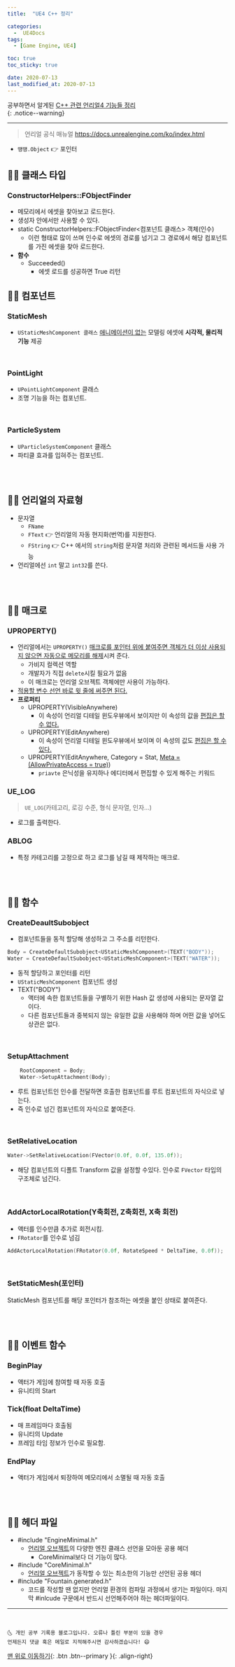 ```yaml
---
title:  "UE4 C++ 정리" 

categories:
  -  UE4Docs
tags:
  - [Game Engine, UE4]

toc: true
toc_sticky: true

date: 2020-07-13
last_modified_at: 2020-07-13
---
```


공부하면서 알게된 <u>C++ 관련 언리얼4 기능들 정리</u>  
{: .notice--warning}

***

> 언리얼 공식 매뉴얼 <https://docs.unrealengine.com/ko/index.html>

- `떙떙.Object` 👉 포인터

## 👩‍🦰 클래스 타입

### ConstructorHelpers::FObjectFinder
- 메모리에서 에셋을 찾아보고 로드한다.
- 생성자 안에서만 사용할 수 있다.
- static ConstructorHelpers::FObjectFinder<컴포넌트 클래스> 객체(인수)
  - 이런 형태로 많이 쓰며 인수로 에셋의 경로를 넘기고 그 경로에서 해당 컴포넌트를 가진 에셋을 찾아 로드한다.
- **함수**
  - Succeeded()
    - 에셋 로드를 성공하면 True 리턴


## 👩‍🦰 컴포넌트

### StaticMesh
- `UStaticMeshComponent 클래스` <u>애니메이션이 없는</u> 모델링 에셋에 **시각적, 물리적 기능** 제공

<br>

### PointLight

- `UPointLightComponent` 클래스
- 조명 기능을 하는 컴포넌트.

<br>

### ParticleSystem

- `UParticleSystemComponent` 클래스
- 파티클 효과를 입혀주는 컴포넌트.

<br>
<br>

## 👩‍🦰 언리얼의 자료형

- 문자열
  - `FName`
  - `FText` 👉 언리얼의 자동 현지화(번역)를 지원한다. 
  - `FString` 👉 C++ 에서의 `string`처럼 문자열 처리와 관련된 메서드들 사용 가능
- 언리얼에선 `int` 말고 `int32`를 쓴다.

<br>
<br>

## 👩‍🦰 매크로

### UPROPERTY()
- 언리얼에서는 `UPROPERTY()` <u>매크로를 포인터 위에 붙여주면 객체가 더 이상 사용되지 않으면 자동으로 메모리를 해제</u>시켜 준다.
  - 가비지 컬렉션 역할
  - 개발자가 직접 `delete`시킬 필요가 없음
  - 이 매크로는 언리얼 오브젝트 객체에만 사용이 가능하다.
- <u>적용할 변수 선언 바로 윗 줄에 써주면 된다.</u>
- **프로퍼티**
  - UPROPERTY(VisibleAnywhere)
    - 이 속성이 언리얼 디테일 윈도우뷰에서 보이지만 이 속성의 값을 <u>편집은 할 수 없다.</u>
  - UPROPERTY(EditAnywhere)
    - 이 속성이 언리얼 디테일 윈도우뷰에서 보이며 이 속성의 값도 <u>편집은 할 수 있다.</u>
  - UPROPERTY(EditAnywhere, Category = Stat, <u>Meta = (AllowPrivateAccess = true)</u>)
    - `priavte` 은닉성을 유지하나 에디터에서 편집할 수 있게 해주는 키워드

### UE_LOG
> `UE_LOG`(카테고리, 로깅 수준, 형식 문자열, 인자...)

- 로그를 출력한다.

### ABLOG
- 특정 카테고리를 고정으로 하고 로그를 남길 때 제작하는 매크로.


<br>
<br>
 
## 👩‍🦰 함수

### CreateDeaultSubobject

- 컴포넌트들을 동적 할당해 생성하고 그 주소를 리턴한다.

```cpp
Body = CreateDefaultSubobject<UStaticMeshComponent>(TEXT("BODY"));
Water = CreateDefaultSubobject<UStaticMeshComponent>(TEXT("WATER"));
```
- 동적 할당하고 포인터를 리턴
- `UStaticMeshComponent` 컴포넌트 생성
- TEXT("BODY")
  - 액터에 속한 컴포넌트들을 구별하기 위한 Hash 값 생성에 사용되는 문자열 값이다.
  - 다른 컴포넌트들과 중복되지 않는 유일한 값을 사용해야 하며 어떤 값을 넣어도 상관은 없다.

<br>

### SetupAttachment

```cpp
    RootComponent = Body;
	Water->SetupAttachment(Body);
```

- 루트 컴포넌트인 인수를 전달하면 호출한 컴포넌트를 루트 컴포넌트의 자식으로 넣는다.
- 즉 인수로 넘긴 컴포넌트의 자식으로 붙여준다.

<br>

### SetRelativeLocation 

```cpp
Water->SetRelativeLocation(FVector(0.0f, 0.0f, 135.0f));
```

- 해당 컴포넌트의 디폴트 Transform 값을 설정할 수있다. 인수로 `FVector` 타입의 구조체로 넘긴다.

<br>

### AddActorLocalRotation(Y축회전, Z축회전, X축 회전)

- 액터를 인수만큼 추가로 회전시킴.
- `FRotator`를 인수로 넘김

```cpp
AddActorLocalRotation(FRotator(0.0f, RotateSpeed * DeltaTime, 0.0f));  // Z 축으로 30도 * 프레임당 시간 만큼 회전
```

<br>

### SetStaticMesh(포인터)

StaticMesh 컴포넌트를 해당 포인터가 참조하는 에셋을 붙인 상태로 붙여준다.



<br>
<br>

## 👩‍🦰 이벤트 함수

### BeginPlay
  - 액터가 게임에 참여할 때 자동 호출
  - 유니티의 Start

### Tick(float DeltaTime)
  - 매 프레임마다 호출됨
  - 유니티의 Update
  - 프레임 타임 정보가 인수로 필요함.

### EndPlay
  - 액터가 게임에서 퇴장하여 메모리에서 소멸될 때 자동 호출

<br>
<br>

## 👩‍🦰 헤더 파일

- #include "EngineMinimal.h"
  - <u>언리얼 오브젝트</u>의 다양한 엔진 클래스 선언을 모아둔 공용 헤더
    - CoreMinimal보다 더 기능이 많다.
- #include "CoreMinimal.h" 
  - <u>언리얼 오브젝트</u>가 동작할 수 있는 최소한의 기능만 선언된 공용 헤더
- #include "Fountain.generated.h"
  - 코드를 작성할 땐 없지만 언리얼 환경의 컴파일 과정에서 생기는 파일이다. 마지막 #inlcude 구문에서 반드시 선언해주어야 하는 헤더파일이다.

***
<br>

    🌜 개인 공부 기록용 블로그입니다. 오류나 틀린 부분이 있을 경우 
    언제든지 댓글 혹은 메일로 지적해주시면 감사하겠습니다! 😄

[맨 위로 이동하기](#){: .btn .btn--primary }{: .align-right}